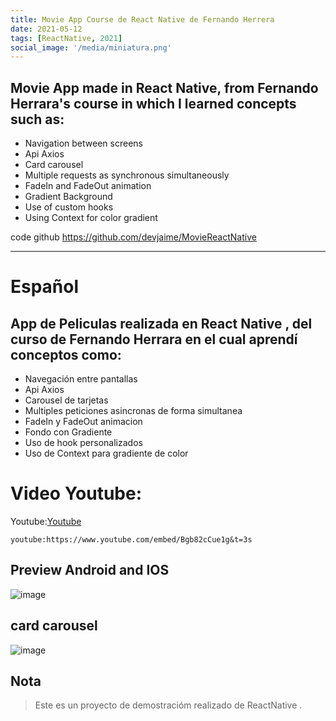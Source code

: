 ```yaml
---
title: Movie App Course de React Native de Fernando Herrera
date: 2021-05-12
tags: [ReactNative, 2021]
social_image: '/media/miniatura.png'
---
```


## Movie App made in React Native, from Fernando Herrara's course in which I learned concepts such as:
* Navigation between screens
* Api Axios
* Card carousel
* Multiple requests as synchronous simultaneously
* FadeIn and FadeOut animation
* Gradient Background
* Use of custom hooks
* Using Context for color gradient

code github https://github.com/devjaime/MovieReactNative

-----------------------------------------
# Español
## App de Peliculas realizada en React Native , del curso de Fernando Herrara en el cual aprendí conceptos como:
* Navegación entre pantallas
* Api Axios
* Carousel de tarjetas
* Multiples peticiones asincronas de forma simultanea
* FadeIn y FadeOut animacion
* Fondo con Gradiente
* Uso de hook personalizados
* Uso de Context para gradiente de color


# Video Youtube:

Youtube:[Youtube](https://www.youtube.com/watch?v=Bgb82cCue1g&t=3s)

`youtube:https://www.youtube.com/embed/Bgb82cCue1g&t=3s`

## Preview Android and IOS

![image](/media/01-reactnativemovie.png)

## card carousel

![image](/media/02-reactnativemovie.gif)


## Nota

> Este es un proyecto de demostracióm realizado de ReactNative .
